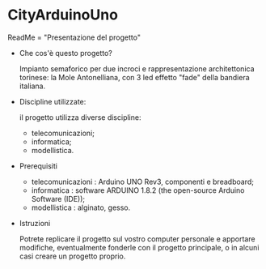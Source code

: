 # CityArduinoUno

ReadMe = "Presentazione del progetto"

 - Che cos'è questo progetto?
   
   Impianto semaforico per due incroci e rappresentazione architettonica torinese: la Mole Antonelliana, con 3 led effetto "fade" della      bandiera italiana.

 
 - Discipline utilizzate:   
   
   il progetto utilizza diverse discipline:
   - telecomunicazioni;
   - informatica;
   - modellistica.
 
 
 - Prerequisiti
   
   - telecomunicazioni : Arduino UNO Rev3, componenti e breadboard;
   - informatica : software ARDUINO 1.8.2 (the open-source Arduino Software (IDE));
   - modellistica : alginato, gesso.
   
  
  - Istruzioni
    
    Potrete replicare il progetto sul vostro computer personale e apportare modifiche, eventualmente fonderle con il progetto                 principale, o in alcuni casi creare un progetto proprio.
   
   
   
